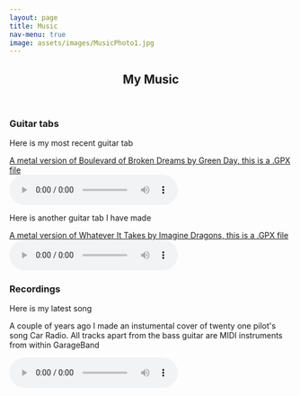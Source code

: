 ```yaml
---
layout: page
title: Music
nav-menu: true
image: assets/images/MusicPhoto1.jpg
---
```

<div id="main" class="alt">
  <section id="one">
    <div class="inner">
  		<header class="major">
  			<h1>My Music</h1>
  		</header>
      <!-- This will be where all my music stuff goes  -->
      <!-- Section 1 - tabs -->
      <section id="GuitarTabs">
        <h1>Guitar tabs</h1>
        <p>Here is my most recent guitar tab</p>
        <a href="assets/GuitarTabs/BoulevardofBrokenDreamsMetal.gpx">A metal version of Boulevard of Broken Dreams by Green Day, this is a .GPX file</a>
        <br>
        <audio controls>
          <source src="assets/GuitarTabs/BoulevardofBrokenDreamsMetal.mp3" type="audio/mpeg">
          Your browser does not support the audio element
        </audio>
        <p>Here is another guitar tab I have made</p>
        <a href="assets/GuitarTabs/WhateverItTakes.gpx">A metal version of Whatever It Takes by Imagine Dragons, this is a .GPX file</a>
        <br>
        <audio controls>
          <source src="assets/GuitarTabs/WhateverItTakes.mp3" type="audio/mpeg">
          Your browser does not support the audio element
        </audio>
      </section>
      <!-- Section 2 - audio/videos -->
      <section id="Videos_Music" class="videos">
        <h1>Recordings</h1>
        <p>Here is my latest song</p>
        <p>A couple of years ago I made an instumental cover of twenty one pilot's song Car Radio. All tracks apart from the bass guitar are MIDI instruments from within GarageBand</p>
        <audio controls src="assets/audio/Car_Radio_-_twenty_one_pilots_cover.mp3" type="audio/mpeg">
          <!-- <source src="assets/audio/Car_Radio_-_twenty_one_pilots_cover.mp3" type="audio/mpeg"> -->
          Your browser does not support the audio element

        </audio>
      </section>
      <!-- Section 3 - reviews -->
      <!-- <section id="Reviews_Music" class="reviews">
        <h1>Music Reviews</h1>
        <p>Here is my latest music review</p>
      </section> -->
    </div>
  </section>
</div>
